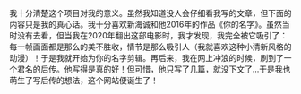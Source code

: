 我十分清楚这个项目对我的意义。虽然我知道没人会仔细看我写的文章，但下面的内容只是我的真心话。我十分喜欢新海诚和他2016年的作品《你的名字》。虽然当时没有去看，但当我在2020年翻出这部电影时，我才发现，我完全被它吸引了：每一帧画面都是那么的美不胜收，情节是那么吸引人（我就喜欢这种小清新风格的动漫）！于是我就开始为你的名字剪辑。再后来，我在网上冲浪的时候，刷到了一个君名的后传。他写得是真的好！但可惜，他只写了几篇，就没下文了...于是我也萌生了写后传的想法，这个网站便诞生了！
